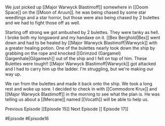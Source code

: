 We just picked up [[Major Warwyck Blastimoff]] somewhere in [[Doom Space]] on the [[Moon of Aruun]]. he was being chased by some star weedlings and a star horror, but those were also being chased by 2 bulettes and we had to fight those off as well.

Starting off strong we got ambushed by 2 bulettes. They were tanky as hell. I broke both my longsword and my handaxe on it. [[Bex Berghold|Bex]] went down and had to be healed by [[Major Warwyck Blastimoff|Warwyck]] with a greater healing potion. One of the bulettes nearly took down the ship by grabbing on the rope and knocked [[Grimzod (Gargamel) Gargenhale|Gilgamesh]] out of the ship and I fell on top of him. These Bulettes were tough!! [[Major Warwyck Blastimoff|Warwyck]] got attacked and I had to carry him up the ladder. I'm struggling, but we're making our way up.

We ran from the bulettes and made it back onto the ship. We took a long rest and woke up sore. I decided to check in with [[Commodore Krux]] and [[Major Warwyck Blastimoff]] in the morning to see what the plan is. He was telling us about a [[Mercane]] named [[Vocath]] will be able to help us. 

Previous Episode [[Episode 15]]
Next Episode [[ Episode 17]]

#Episode #Episode16

